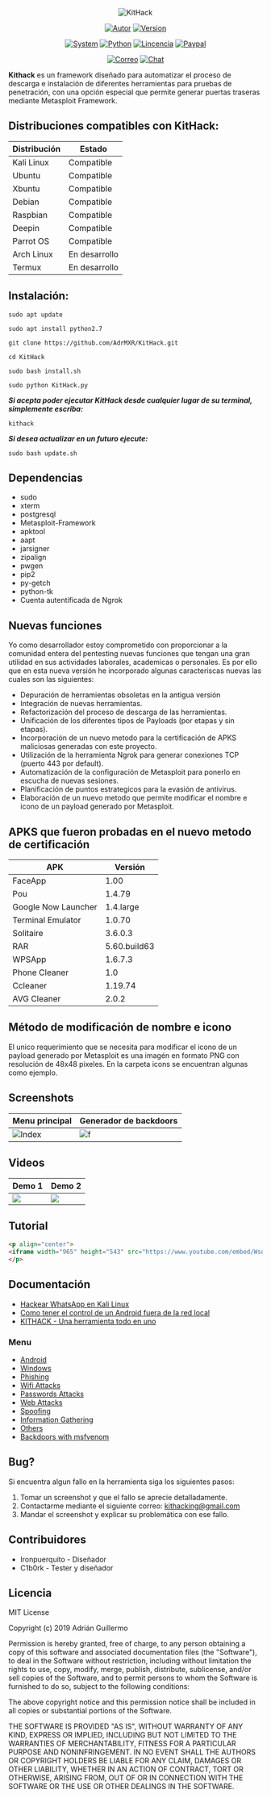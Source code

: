 <p align="center">
<img src="https://github.com/AdrMXR/KitHack/blob/master/images/banner.png" title="KitHack">
</p>

<p align="center">
<a href="https://github.com/AdrMXR"><img title="Autor" src="https://img.shields.io/badge/Author-Adrián%20Guillermo-blue?style=for-the-badge&logo=github"></a>
<a href=""><img title="Version" src="https://img.shields.io/badge/Version-1.2.0-red?style=for-the-badge&logo="></a>
</p>

<p align="center">
<a href=""><img title="System" src="https://img.shields.io/badge/Supported%20OS-Linux-orange?style=for-the-badge&logo=linux"></a>
<a href=""><img title="Python" src="https://img.shields.io/badge/Python-2.7-yellow?style=for-the-badge&logo=python"></a>
<a href=""><img title="Lincencia" src="https://img.shields.io/badge/License-MIT-brightgreen?style=for-the-badge&logo="></a>
<a href="https://www.paypal.me/AdrMXR0"><img title="Paypal" src="https://img.shields.io/badge/Donate-PayPal-green.svg?style=for-the-badge&logo=paypal"></a>
</p>

<p align="center">
<a href="mailto:kithacking@gmail.com"><img title="Correo" src="https://img.shields.io/badge/Correo-kithacking%40gmail.com-blueviolet?style=for-the-badge&logo=gmail"></a>
<a href="https://t.me/AdrMXR"><img title="Chat" src="https://img.shields.io/badge/CHAT-TELEGRAM-blue?style=for-the-badge&logo=telegram"></a>
</p>

**Kithack** es un framework diseñado para automatizar el proceso de descarga e instalación de diferentes herramientas para pruebas de penetración, con una opción especial que permite generar puertas traseras mediante Metasploit Framework. 

## Distribuciones compatibles con KitHack:

| Distribución |   Estado      |
|--------------|---------------| 
| Kali Linux   | Compatible    |
| Ubuntu       | Compatible    |
| Xbuntu       | Compatible    |
| Debian       | Compatible    |
| Raspbian     | Compatible    |
| Deepin       | Compatible    |
| Parrot OS    | Compatible    |
| Arch Linux   | En desarrollo |
| Termux       | En desarrollo |

## Instalación:

```
sudo apt update
```

```
sudo apt install python2.7  
```

```
git clone https://github.com/AdrMXR/KitHack.git
```

```
cd KitHack
```

```
sudo bash install.sh 
```

```
sudo python KitHack.py
```

***Si acepta poder ejecutar KitHack desde cualquier lugar de su terminal, simplemente escriba:***
```
kithack
```
 
***Si desea actualizar en un futuro ejecute:***
```
sudo bash update.sh
```

## Dependencias

* sudo
* xterm
* postgresql
* Metasploit-Framework 
* apktool
* aapt
* jarsigner
* zipalign 
* pwgen
* pip2
* py-getch
* python-tk
* Cuenta autentificada de Ngrok 

## Nuevas funciones

Yo como desarrollador estoy comprometido con proporcionar a la comunidad entera del pentesting nuevas funciones que tengan una gran utilidad en sus actividades laborales, academicas o personales.
Es por ello que en esta nueva versión he incorporado algunas caracteriscas nuevas las cuales son las siguientes:

* Depuración de herramientas obsoletas en la antigua versión
* Integración de nuevas herramientas. 
* Refactorización del proceso de descarga de las herramientas.
* Unificación de los diferentes tipos de Payloads (por etapas y sin etapas).
* Incorporación de un nuevo metodo para la certificación de APKS maliciosas generadas con este proyecto.
* Utilización de la herramienta Ngrok para generar conexiones TCP (puerto 443 por default).
* Automatización de la configuración de Metasploit para ponerlo en escucha de nuevas sesiones.
* Planificación de puntos estrategicos para la evasión de antivirus.
* Elaboración de un nuevo metodo que permite modificar el nombre e icono de un payload generado por Metasploit.

## APKS que fueron probadas en el nuevo metodo de certificación 

|        APK          |   Versión    |
|---------------------|--------------| 
| FaceApp             | 1.00         |
| Pou                 | 1.4.79       |
| Google Now Launcher | 1.4.large    |
| Terminal Emulator   | 1.0.70       |
| Solitaire           | 3.6.0.3      |
| RAR                 | 5.60.build63 |
| WPSApp              | 1.6.7.3      |
| Phone Cleaner       | 1.0          |
| Ccleaner            | 1.19.74      |
| AVG Cleaner         | 2.0.2        |

## Método de modificación de nombre e icono

El unico requerimiento que se necesita para modificar el icono de un payload generado por Metasploit es una imagén en formato PNG con resolución de 48x48 pixeles. En la carpeta icons se encuentran algunas como ejemplo. 

## Screenshots 

| Menu principal | Generador de backdoors |	
| -------------- | ---------------------- |   
|![Index](https://github.com/AdrMXR/KitHack/blob/master/images/screenshot-1.png)|![f](https://github.com/AdrMXR/KitHack/blob/master/images/screenshot-2.png)

## Videos  

| Demo 1 | Demo 2 | 
| ------ | ------ | 
<a href="https://asciinema.org/a/LxJkuEWmJqWRwbUmj4nVm22Ye" target="_blank"><img src="https://asciinema.org/a/LxJkuEWmJqWRwbUmj4nVm22Ye.svg" /></a>|<a href="https://asciinema.org/a/ADXLN5f1MogAqSdMBohlNIdsa" target="_blank"><img src="https://asciinema.org/a/ADXLN5f1MogAqSdMBohlNIdsa.svg" /></a>
<p align="center">

## Tutorial

```html
<p align="center">
<iframe width="965" height="543" src="https://www.youtube.com/embed/Wsdn158PH50" frameborder="0" allow="accelerometer; autoplay; encrypted-media; gyroscope; picture-in-picture" allowfullscreen></iframe>
</p>
```
## Documentación
- [Hackear WhatsApp en Kali Linux](https://www.youtube.com/watch?v=Qck83WG0B5A&t=3s)
- [Como tener el control de un Android fuera de la red local](https://www.youtube.com/watch?v=V1w1CMSdTyU&t=308s)
- [KITHACK - Una herramienta todo en uno](https://www.youtube.com/watch?v=-8TCtiI9HWM&t=186s)

### Menu

- [Android](https://github.com/AdrMXR/KitHack/blob/master/TOOLS.md#android)
- [Windows](https://github.com/AdrMXR/KitHack/blob/master/TOOLS.md#windows) 
- [Phishing](https://github.com/AdrMXR/KitHack/blob/master/TOOLS.md#phishing)
- [Wifi Attacks](https://github.com/AdrMXR/KitHack/blob/master/TOOLS.md#wifi-attacks)
- [Passwords Attacks](https://github.com/AdrMXR/KitHack/blob/master/TOOLS.md#passwords-attacks)
- [Web Attacks](https://github.com/AdrMXR/KitHack/blob/master/TOOLS.md#web-attacks)
- [Spoofing](https://github.com/AdrMXR/KitHack/blob/master/TOOLS.md#spoofing)
- [Information Gathering](https://github.com/AdrMXR/KitHack/blob/master/TOOLS.md#information-gathering)
- [Others](https://github.com/AdrMXR/KitHack/blob/master/TOOLS.md#others)
- [Backdoors with msfvenom](https://github.com/AdrMXR/KitHack/blob/master/TOOLS.md#backdoors-with-msfvenom)

## Bug? 

Si encuentra algun fallo en la herramienta siga los siguientes pasos:

1. Tomar un screenshot y que el fallo se aprecie detalladamente.
2. Contactarme mediante el siguiente correo: kithacking@gmail.com
3. Mandar el screenshot y explicar su problemática con ese fallo.

## Contribuidores 

- Ironpuerquito - Diseñador 
- C1b0rk - Tester y diseñador 

## Licencia 

MIT License

Copyright (c) 2019 Adrián Guillermo

Permission is hereby granted, free of charge, to any person obtaining a copy
of this software and associated documentation files (the "Software"), to deal
in the Software without restriction, including without limitation the rights
to use, copy, modify, merge, publish, distribute, sublicense, and/or sell
copies of the Software, and to permit persons to whom the Software is
furnished to do so, subject to the following conditions:

The above copyright notice and this permission notice shall be included in all
copies or substantial portions of the Software.

THE SOFTWARE IS PROVIDED "AS IS", WITHOUT WARRANTY OF ANY KIND, EXPRESS OR
IMPLIED, INCLUDING BUT NOT LIMITED TO THE WARRANTIES OF MERCHANTABILITY,
FITNESS FOR A PARTICULAR PURPOSE AND NONINFRINGEMENT. IN NO EVENT SHALL THE
AUTHORS OR COPYRIGHT HOLDERS BE LIABLE FOR ANY CLAIM, DAMAGES OR OTHER
LIABILITY, WHETHER IN AN ACTION OF CONTRACT, TORT OR OTHERWISE, ARISING FROM,
OUT OF OR IN CONNECTION WITH THE SOFTWARE OR THE USE OR OTHER DEALINGS IN THE
SOFTWARE.








